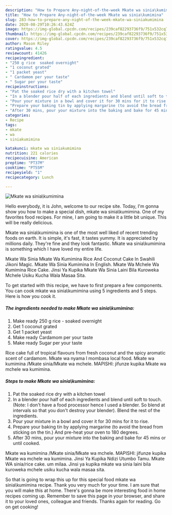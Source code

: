 ```yaml
---
description: "How to Prepare Any-night-of-the-week Mkate wa sinia\kumimina"
title: "How to Prepare Any-night-of-the-week Mkate wa sinia\kumimina"
slug: 283-how-to-prepare-any-night-of-the-week-mkate-wa-siniakumimina
date: 2020-08-29T10:26:43.624Z
image: https://img-global.cpcdn.com/recipes/239caf82293736f9/751x532cq70/mkate-wa-siniakumimina-recipe-main-photo.jpg
thumbnail: https://img-global.cpcdn.com/recipes/239caf82293736f9/751x532cq70/mkate-wa-siniakumimina-recipe-main-photo.jpg
cover: https://img-global.cpcdn.com/recipes/239caf82293736f9/751x532cq70/mkate-wa-siniakumimina-recipe-main-photo.jpg
author: Mason Riley
ratingvalue: 4.5
reviewcount: 41426
recipeingredient:
- "250 g rice  soaked overnight"
- "1 coconut grated"
- "1 packet yeast"
- " Cardamom per your taste"
- " Sugar per your taste"
recipeinstructions:
- "Pat the soaked rice dry with a kitchen towel"
- "In a blender pour half of each ingredients and blend until soft to touch. (Note: I don&#39;t have a food processor hence I used a blender. So blend at intervals so that you don&#39;t destroy your blender). Blend the rest of the ingredients."
- "Pour your mixture in a bowl and cover it for 30 mins for it to rise."
- "Prepare your baking tin by applying margarine (to avoid the bread from sticking on the tin.) And pre-heat your oven to 180 degrees."
- "After 30 mins, pour your mixture into the baking and bake for 45 mins or until cooked."
categories:
- Recipe
tags:
- mkate
- wa
- siniakumimina

katakunci: mkate wa siniakumimina 
nutrition: 221 calories
recipecuisine: American
preptime: "PT37M"
cooktime: "PT55M"
recipeyield: "1"
recipecategory: Lunch

---
```



![Mkate wa sinia\kumimina](https://img-global.cpcdn.com/recipes/239caf82293736f9/751x532cq70/mkate-wa-siniakumimina-recipe-main-photo.jpg)

Hello everybody, it is John, welcome to our recipe site. Today, I'm gonna show you how to make a special dish, mkate wa sinia\kumimina. One of my favorites food recipes. For mine, I am going to make it a little bit unique. This will be really delicious.

Mkate wa sinia\kumimina is one of the most well liked of recent trending foods on earth. It is simple, it's fast, it tastes yummy. It is appreciated by millions daily. They're fine and they look fantastic. Mkate wa sinia\kumimina is something which I have loved my entire life.

Mkate Wa Sinia Mkate Wa Kumimina Rice And Coconut Cake In Swahili Jikoni Magic. Mkate Wa Sinia Kumimina In English. Mkate Wa Mchele Wa Kumimina Rice Cake. Jinsi Ya Kupika Mkate Wa Sinia Laini Bila Kuroweka Mchele Usiku Kucha Wala Masaa Sita.


To get started with this recipe, we have to first prepare a few components. You can cook mkate wa sinia\kumimina using 5 ingredients and 5 steps. Here is how you cook it.

<!--inarticleads1-->

##### The ingredients needed to make Mkate wa sinia\kumimina:

1. Make ready 250 g rice - soaked overnight
1. Get 1 coconut grated
1. Get 1 packet yeast
1. Make ready  Cardamom per your taste
1. Make ready  Sugar per your taste


Rice cake full of tropical flavours from fresh coconut and the spicy aromatic scent of cardamom. Mkate wa nyama l mombasa local food. Mkate wa kumimina /Mkate sinia/Mkate wa mchele. MAPISHI: jifunze kupika Mkate wa mchele wa kumimina. 

<!--inarticleads2-->

##### Steps to make Mkate wa sinia\kumimina:

1. Pat the soaked rice dry with a kitchen towel
1. In a blender pour half of each ingredients and blend until soft to touch. (Note: I don&#39;t have a food processor hence I used a blender. So blend at intervals so that you don&#39;t destroy your blender). Blend the rest of the ingredients.
1. Pour your mixture in a bowl and cover it for 30 mins for it to rise.
1. Prepare your baking tin by applying margarine (to avoid the bread from sticking on the tin.) And pre-heat your oven to 180 degrees.
1. After 30 mins, pour your mixture into the baking and bake for 45 mins or until cooked.


Mkate wa kumimina /Mkate sinia/Mkate wa mchele. MAPISHI: jifunze kupika Mkate wa mchele wa kumimina. Jinsi Ya Kupika Ndizi Utumbo Tamu. Mkate WA sinia/rice cake. um milaa. Jinsi ya kupika mkate wa sinia laini bila kuroweka mchele usiku kucha wala masaa sita. 

So that is going to wrap this up for this special food mkate wa sinia\kumimina recipe. Thank you very much for your time. I am sure that you will make this at home. There's gonna be more interesting food in home recipes coming up. Remember to save this page in your browser, and share it to your loved ones, colleague and friends. Thanks again for reading. Go on get cooking!
